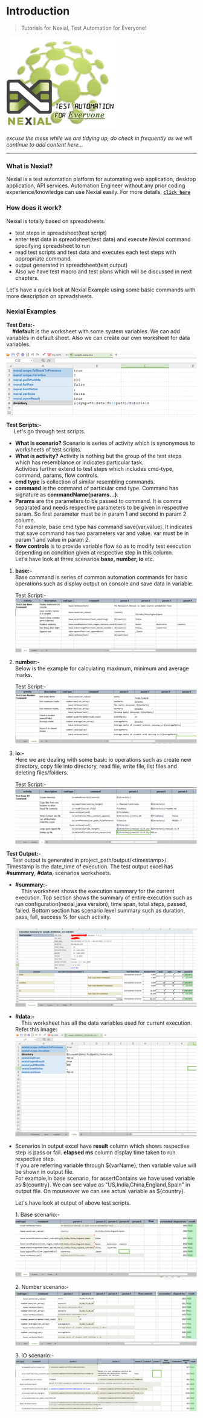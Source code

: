 # Introduction
> Tutorials for Nexial, Test Automation for Everyone!

[![logo](../image/logo.png)](https://nexiality.github.io/documentation/) 

_excuse the mess while we are tidying up, do check in frequently as we will continue to add content here..._

---  

### What is Nexial?<br>
   Nexial is a test automation platform for automating web application, desktop application, API services. Automation Engineer without any prior coding experience/knowledge can use Nexial easily. For more details, **[`click here`](https://nexiality.github.io/documentation/userguide/IntroductionAndFAQ)**
 
### How does it work?
Nexial is totally based on spreadsheets. <br>
- test steps in spreadsheet(test script)
- enter test data in spreadsheet(test data) and execute Nexial command specifying spreadsheet to run
- read test scripts and test data and executes each test steps with appropriate command
- output generated in spreadsheet(test output)<br> 
- Also we have test macro and test plans which will be discussed in next chapters. <br>

Let's have a quick look at Nexial Example using some basic commands with more description on spreadsheets.

### Nexial Examples
**Test Data:-**<br>
&nbsp;&nbsp;&nbsp;&nbsp;**#default** is the worksheet with some system variables. We can add variables in default sheet. Also we can create our own worksheet for data variables.
   
   ![](image/Nexial-Introduction_01.png)

**Test Scripts:-**<br>
&nbsp;&nbsp;&nbsp;&nbsp; Let's go through test scripts.<br>
- **What is scenario?** Scenario is series of activity which is synonymous to worksheets of test scripts.<br>
- **What is activity?** Activity is nothing but the group of the test steps which has resemblance or indicates particular task.<br>
Activities further extend to test steps which includes cmd-type, command, params, flow controls.
- **cmd type** is collection of similar resembling commands.<br> 
- **command** is the command of particular cmd type. Command has signature as **commandName(params...)**.<br> 
- **Params** are the parameters to be passed to command. It is comma separated and needs respective parameters to be given in respective param. So first parameter must be in param 1 and second in param 2 column.<br>
For example, base cmd type has command save(var,value). It indicates that save command has two parameters var and value. var must be in param 1 and value in param 2.
- **flow controls** is to provide variable flow so as to modify test execution depending on condition given at respective step in this column.<br>
Let's have look at three scenarios **base, number, io** etc.
   
1. **base:-**<br>
    Base command is series of common automation commands for basic operations such as display output on console and save data in variable.
     
    Test Script:- <br>
    ![](image/Nexial-Introduction_02.png)
2. **number:-**<br>
    Below is the example for calculating maximum, minimum and average marks. 
    
    Test Script:- <br>
    ![](image/Nexial-Introduction_03.png)

3. **io:-**<br>
    Here we are dealing with some basic io operations such as create new directory, copy file into directory, read file, write file, list files and deleting files/folders.
        
    Test Script:- <br>
    ![](image/Nexial-Introduction_04.png)
    

**Test Output:-**<br>
&nbsp;&nbsp;&nbsp;&nbsp;Test output is generated in project_path/output/\<timestamp\>/. Timestamp is the date_time of execution. The test output excel has **#summary**, **#data**, scenarios worksheets.<br> 
    
- **#summary:-**<br>
    &nbsp;&nbsp;&nbsp;&nbsp;This worksheet shows the execution summary for the current execution. 
    Top section shows the summary of entire execution such as run configuration(nexial,java version), time span, total steps, passed, failed. Bottom section has scenario level summary such as duration, pass, fail, success % for each activity. <br>
    ![](image/Nexial-Introduction_05.png)<br>
        
- **#data:-**<br> 
    &nbsp;&nbsp;&nbsp;&nbsp;This worksheet has all the data variables used for current execution. Refer this image:<br>
    ![](image/Nexial-Introduction_06.png)<br>
    
- Scenarios in output excel have **result** column which shows respective step is pass or fail. **elapsed ms** column display time taken to run respective step.<br>
   If you are referring variable through ${varName}, then variable value will be shown in output file.<br> 
   For example,In base scenario, for assertContains we have used variable as ${country}. We can see value as "US,India,China,England,Spain" in output file. On mouseover we can see actual variable as ${country}.<br>
   
   Let's have look at output of above test scripts.
   
   1\. Base scenario:-<br>
   ![](image/Nexial-Introduction_07.png)
    
   2\. Number scenario:-<br>
    ![](image/Nexial-Introduction_08.png)
    
   3\. IO scenario:-<br>
   ![](image/Nexial-Introduction_09.png)
    